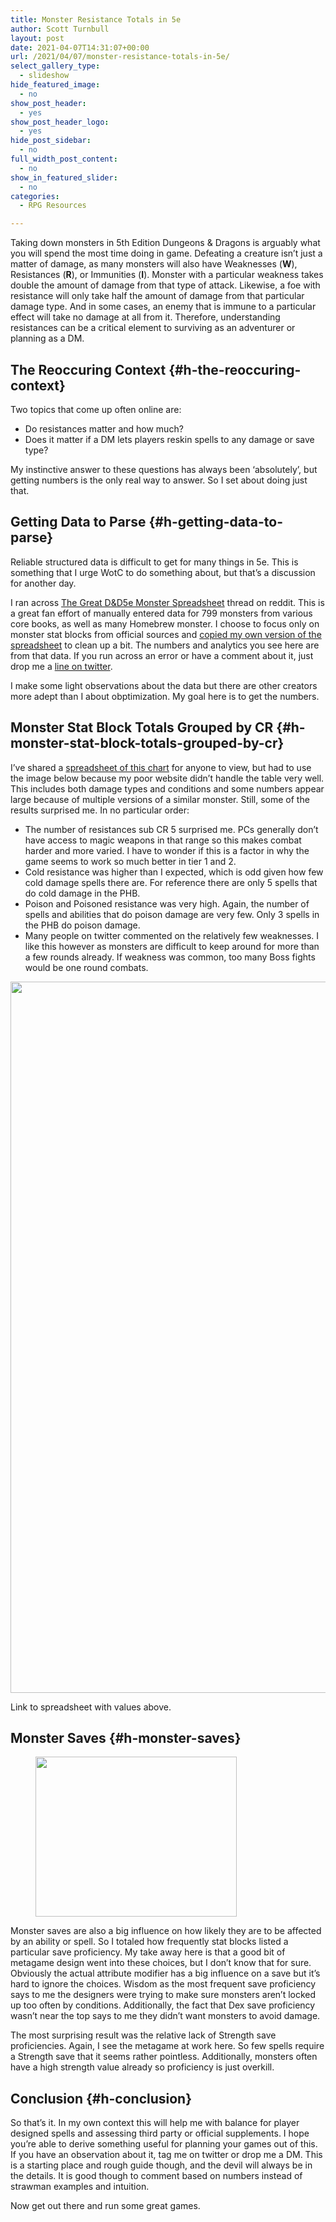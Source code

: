 ```yaml
---
title: Monster Resistance Totals in 5e
author: Scott Turnbull
layout: post
date: 2021-04-07T14:31:07+00:00
url: /2021/04/07/monster-resistance-totals-in-5e/
select_gallery_type:
  - slideshow
hide_featured_image:
  - no
show_post_header:
  - yes
show_post_header_logo:
  - yes
hide_post_sidebar:
  - no
full_width_post_content:
  - no
show_in_featured_slider:
  - no
categories:
  - RPG Resources

---
```

Taking down monsters in 5th Edition Dungeons & Dragons is arguably what you will spend the most time doing in game. Defeating a creature isn&#8217;t just a matter of damage, as many monsters will also have Weaknesses (**W**), Resistances (**R**), or Immunities (**I**). Monster with a particular weakness takes double the amount of damage from that type of attack. Likewise, a foe with resistance will only take half the amount of damage from that particular damage type. And in some cases, an enemy that is immune to a particular effect will take no damage at all from it. Therefore, understanding resistances can be a critical element to surviving as an adventurer or planning as a DM. 

## The Reoccuring Context {#h-the-reoccuring-context}

Two topics that come up often online are:

  * Do resistances matter and how much? 
  * Does it matter if a DM lets players reskin spells to any damage or save type?

My instinctive answer to these questions has always been &#8216;absolutely&#8217;, but getting numbers is the only real way to answer. So I set about doing just that.

## Getting Data to Parse {#h-getting-data-to-parse}

Reliable structured data is difficult to get for many things in 5e. This is something that I urge WotC to do something about, but that&#8217;s a discussion for another day.

I ran across <a href="https://www.reddit.com/r/UnearthedArcana/comments/8zvr6s/the_great_dd5e_monster_spreadsheet/" target="_blank" rel="noreferrer noopener">The Great D&D5e Monster Spreadsheet</a> thread on reddit. This is a great fan effort of manually entered data for 799 monsters from various core books, as well as many Homebrew monster. I choose to focus only on monster stat blocks from official sources and <a href="https://docs.google.com/spreadsheets/d/1sx7Cc94yHu3UPjHf0uv1mHA8IoVyTxB4UWqGyLmUm6g/edit?usp=sharing" target="_blank" rel="noreferrer noopener">copied my own version of the spreadsheet</a> to clean up a bit. The numbers and analytics you see here are from that data. If you run across an error or have a comment about it, just drop me a <a href="https://www.twitter.com/optionalrule" target="_blank" rel="noreferrer noopener">line on twitter</a>.

I make some light observations about the data but there are other creators more adept than I about obptimization. My goal here is to get the numbers.

## Monster Stat Block Totals Grouped by CR {#h-monster-stat-block-totals-grouped-by-cr}

I&#8217;ve shared a <a href="https://docs.google.com/spreadsheets/d/1O2dyuRcBcMojO7cCwT5kHKRAK0AMenAQpCmazgCEn38/edit?usp=sharing" target="_blank" rel="noreferrer noopener">spreadsheet of this chart</a> for anyone to view, but had to use the image below because my poor website didn&#8217;t handle the table very well. This includes both damage types and conditions and some numbers appear large because of multiple versions of a similar monster. Still, some of the results surprised me. In no particular order:

  * The number of resistances sub CR 5 surprised me. PCs generally don&#8217;t have access to magic weapons in that range so this makes combat harder and more varied. I have to wonder if this is a factor in why the game seems to work so much better in tier 1 and 2.
  * Cold resistance was higher than I expected, which is odd given how few cold damage spells there are. For reference there are only 5 spells that do cold damage in the PHB.
  * Poison and Poisoned resistance was very high. Again, the number of spells and abilities that do poison damage are very few. Only 3 spells in the PHB do poison damage.
  * Many people on twitter commented on the relatively few weaknesses. I like this however as monsters are difficult to keep around for more than a few rounds already. If weakness was common, too many Boss fights would be one round combats.<figure class="wp-block-image size-full">

<img loading="lazy" width="1129" height="1138" src="https://optionalrule.com/wp-content/uploads/2021/04/MonsterResistancesbyCR.jpg" alt="" class="wp-image-1264" srcset="https://optionalrule.com/wp-content/uploads/2021/04/MonsterResistancesbyCR.jpg 1129w, https://optionalrule.com/wp-content/uploads/2021/04/MonsterResistancesbyCR-298x300.jpg 298w, https://optionalrule.com/wp-content/uploads/2021/04/MonsterResistancesbyCR-1016x1024.jpg 1016w, https://optionalrule.com/wp-content/uploads/2021/04/MonsterResistancesbyCR-150x150.jpg 150w, https://optionalrule.com/wp-content/uploads/2021/04/MonsterResistancesbyCR-768x774.jpg 768w, https://optionalrule.com/wp-content/uploads/2021/04/MonsterResistancesbyCR-75x75.jpg 75w" sizes="(max-width: 1129px) 100vw, 1129px" /> <figcaption>Link to spreadsheet with values above.</figcaption></figure> 

## Monster Saves {#h-monster-saves}

<div class="wp-block-image">
  <figure class="alignleft size-large"><img loading="lazy" width="322" height="256" src="https://optionalrule.com/wp-content/uploads/2021/04/monstersaveprofs.jpg" alt="" class="wp-image-1279" srcset="https://optionalrule.com/wp-content/uploads/2021/04/monstersaveprofs.jpg 322w, https://optionalrule.com/wp-content/uploads/2021/04/monstersaveprofs-300x239.jpg 300w" sizes="(max-width: 322px) 100vw, 322px" /></figure>
</div>

Monster saves are also a big influence on how likely they are to be affected by an ability or spell. So I totaled how frequently stat blocks listed a particular save proficiency. My take away here is that a good bit of metagame design went into these choices, but I don&#8217;t know that for sure. Obviously the actual attribute modifier has a big influence on a save but it&#8217;s hard to ignore the choices. Wisdom as the most frequent save proficiency says to me the designers were trying to make sure monsters aren&#8217;t locked up too often by conditions. Additionally, the fact that Dex save proficiency wasn&#8217;t near the top says to me they didn&#8217;t want monsters to avoid damage. 

The most surprising result was the relative lack of Strength save proficiencies. Again, I see the metagame at work here. So few spells require a Strength save that it seems rather pointless. Additionally, monsters often have a high strength value already so proficiency is just overkill.

## Conclusion {#h-conclusion}

So that&#8217;s it. In my own context this will help me with balance for player designed spells and assessing third party or official supplements. I hope you&#8217;re able to derive something useful for planning your games out of this. If you have an observation about it, tag me on twitter or drop me a DM. This is a starting place and rough guide though, and the devil will always be in the details. It is good though to comment based on numbers instead of strawman examples and intuition.

Now get out there and run some great games.